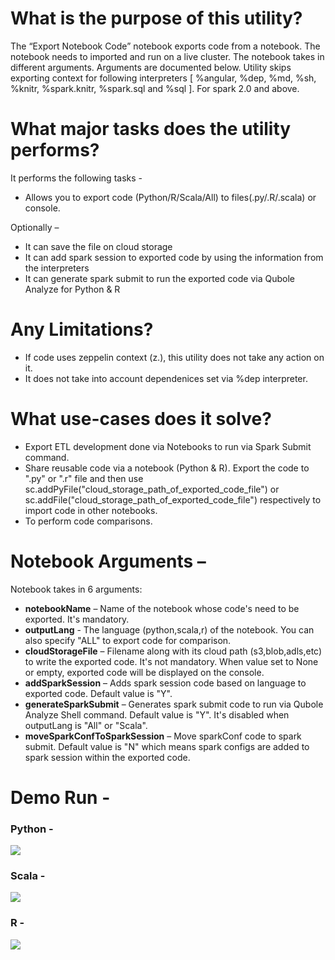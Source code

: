 
# What is the purpose of this utility?

The “Export Notebook Code” notebook exports code from a notebook. The notebook needs to imported and run on a live cluster. The notebook takes in different arguments. Arguments are documented below.  Utility skips exporting context for following interpreters [ %angular, %dep, %md, %sh, %knitr, %spark.knitr, %spark.sql and %sql ]. For spark 2.0 and above.



# What major tasks does the utility performs?

It performs the following tasks -
* Allows you to export code (Python/R/Scala/All) to files(.py/.R/.scala) or console.

Optionally –
* It can save the file on cloud storage
* It can add spark session to exported code by using the information from the interpreters
* It can generate spark submit to run the exported code via Qubole Analyze for Python & R


# Any Limitations?

* If code uses zeppelin context (z.), this utility does not take any action on it.
* It does not take into account dependenices set via %dep interpreter.


# What use-cases does it solve?

* Export ETL development done via Notebooks to run via Spark Submit command.
* Share reusable code via a notebook (Python & R). Export the code to ".py" or ".r" file and then use sc.addPyFile("cloud_storage_path_of_exported_code_file") or sc.addFile("cloud_storage_path_of_exported_code_file") respectively to import code in other notebooks.
* To perform code comparisons.


# Notebook Arguments –

Notebook takes in 6 arguments:
* **notebookName** – Name of the notebook whose code's need to be exported. It's mandatory.
* **outputLang** - The language (python,scala,r) of the notebook.  You can also specify "ALL" to export code for comparison.
* **cloudStorageFile** – Filename along with its cloud path (s3,blob,adls,etc) to write the exported code. It's not mandatory. When value set to None or empty, exported code will be displayed on the console.
* **addSparkSession** – Adds spark session code based on language to exported code. Default value is "Y".
* **generateSparkSubmit** – Generates spark submit code to run via Qubole Analyze Shell command. Default value is "Y". It's disabled when outputLang is "All" or "Scala".
* **moveSparkConfToSparkSession** – Move sparkConf code to spark submit. Default value is "N" which means spark configs are added to spark session within the exported code.


# Demo Run -


### Python - 

![](PySparkExportCode.gif)



### Scala - 

![](ScalaExportCode.gif)



### R - 

![](RExportCode.gif)
